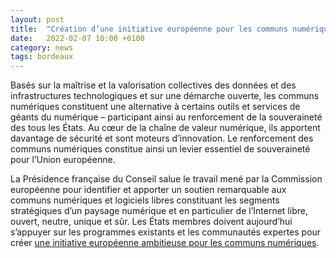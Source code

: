 ```yaml
---
layout: post
title:  "Création d’une initiative européenne pour les communs numériques"
date:   2022-02-07 10:00 +0100
category: news
tags: bordeaux
---
```


Basés sur la maîtrise et la valorisation collectives des données et des infrastructures technologiques et sur une démarche ouverte, les communs numériques constituent une alternative à certains outils et services de géants du numérique – participant ainsi au renforcement de la souveraineté des tous les États. Au cœur de la chaîne de valeur numérique, ils apportent davantage de sécurité et sont moteurs d’innovation. Le renforcement des communs numériques constitue ainsi un levier essentiel de souveraineté pour l’Union européenne.

La Présidence française du Conseil salue le travail mené par la Commission européenne pour identifier et apporter un soutien remarquable aux communs numériques et logiciels libres constituant les segments stratégiques d’un paysage numérique et en particulier de l’Internet libre, ouvert, neutre, unique et sûr. Les États membres doivent aujourd’hui s’appuyer sur les programmes existants et les communautés expertes pour créer [une initiative européenne ambitieuse pour les communs numériques]((https://www.diplomatie.gouv.fr/fr/politique-etrangere-de-la-france/europe/la-presidence-francaise-du-conseil-de-l-union-europeenne/evenements-lies-a-la-presidence-francaise-du-conseil-de-l-union-europeenne/article/communique-conjoint-du-ministere-de-l-europe-et-des-affaires-etrangeres-et-du)).
